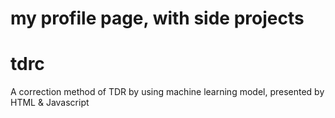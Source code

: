 # my profile page, with side projects
# tdrc
A correction method of TDR by using machine learning model, presented by HTML &amp; Javascript
